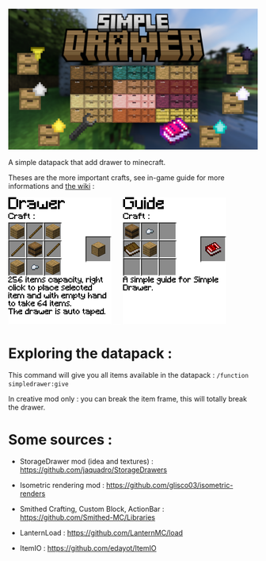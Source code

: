 ![Banner](https://github.com/edayot/SimpleDrawer/raw/master/images/simple_drawer.png)

A simple datapack that add drawer to minecraft.


Theses are the more important crafts, see in-game guide for more informations and [the wiki](https://github.com/edayot/SimpleDrawer/wiki) :

![CraftDrawer](https://github.com/edayot/SimpleDrawer/raw/master/assets/simpledrawer/textures/item/font/craft_drawer.png) ![Vide](https://github.com/edayot/SimpleDrawer/raw/master/images/vide.png) ![CraftGuide](https://github.com/edayot/SimpleDrawer/raw/master/assets/simpledrawer/textures/item/font/craft_guide.png)


# Exploring the datapack :

This command will give you all items available in the datapack :
```/function simpledrawer:give```

In creative mod only : you can break the item frame, this will totally break the drawer.

# Some sources :
- StorageDrawer mod (idea and textures) : https://github.com/jaquadro/StorageDrawers

- Isometric rendering mod : https://github.com/glisco03/isometric-renders

- Smithed Crafting, Custom Block, ActionBar : https://github.com/Smithed-MC/Libraries

- LanternLoad : https://github.com/LanternMC/load

- ItemIO : https://github.com/edayot/ItemIO
